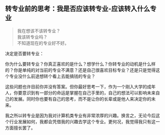 ## 转专业前的思考：我是否应该转专业-应该转入什么专业

> 我在想该不该转专业？  
> 我该转专业吗？  
> 不知道现在的专业好不好。  

决定是否要转专业：

你为什么要转专业？你真正喜欢的是什么？想学什么？你转专业的动机是什么样的？你是单纯的对当前的专业不满意？还是自己很喜欢目标专业？还是只是觉得这个专业没什么前途想转个看上去能搞钱的专业？

这些问题也许目前你并没有答案。但你最好思考一下，作为一个刚入大学的成年人，你要意识到有一部分的命运是掌握在自己手里的，自己的想法可以影响未来自己的发展。同时你也要有自己的思考，而不是让你的长辈或是他人来决定你的未来。

我之所以转专业是因为我对计算机类专业有非常浓厚的兴趣。换言之，无论今后这个行业发展如何，我都会凭借我的兴趣去学这个专业。更何况，我觉得我只有这一方面擅长罢了。
